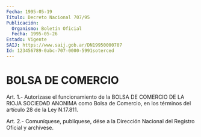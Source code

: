 ```yaml
---
Fecha: 1995-05-19
Título: Decreto Nacional 707/95
Publicación:
  Organismo: Boletín Oficial
  Fecha: 1995-05-26
Estado: Vigente
SAIJ: https://www.saij.gob.ar/DN19950000707
Id: 123456789-0abc-707-0000-5991soterced
---
```

# BOLSA DE COMERCIO

<a id="1"></a>
Art.  1.- Autorízase el funcionamiento de la BOLSA DE COMERCIO DE LA RIOJA  SOCIEDAD  ANONIMA  como  Bolsa  de  Comercio,  en  los términos del artículo 28 de la Ley N.17.811.

<a id="2"></a>
Art. 2.- Comuníquese, publíquese, dése a la Dirección Nacional del Registro Oficial y archívese.